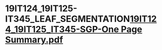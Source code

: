 # 19IT124_19IT125-IT345_LEAF_SEGMENTATION[19IT124_19IT125_IT345-SGP-One Page Summary.pdf](https://github.com/19IT124/19IT124_19IT125-IT345_LEAF_SEGMENTATION/files/7126504/19IT124_19IT125_IT345-SGP-One.Page.Summary.pdf)
